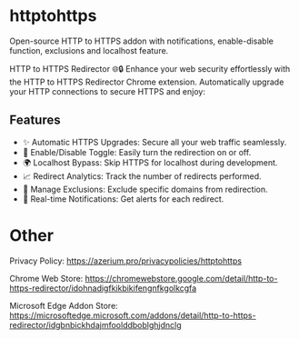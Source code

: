 # httptohttps
Open-source HTTP to HTTPS addon with notifications, enable-disable function, exclusions and localhost feature.

HTTP to HTTPS Redirector 🌐🔒
Enhance your web security effortlessly with the HTTP to HTTPS Redirector Chrome extension. Automatically upgrade your HTTP connections to secure HTTPS and enjoy:

## Features
- ✨ Automatic HTTPS Upgrades: Secure all your web traffic seamlessly.
- 🔄 Enable/Disable Toggle: Easily turn the redirection on or off.
- 🌍 Localhost Bypass: Skip HTTPS for localhost during development.
- 📈 Redirect Analytics: Track the number of redirects performed.
- 🚫 Manage Exclusions: Exclude specific domains from redirection.
- 🔔 Real-time Notifications: Get alerts for each redirect.

# Other
Privacy Policy: 
https://azerium.pro/privacypolicies/httptohttps

Chrome Web Store:
https://chromewebstore.google.com/detail/http-to-https-redirector/idohnadigfkikbikifengnfkgolkcgfa

Microsoft Edge Addon Store: 
https://microsoftedge.microsoft.com/addons/detail/http-to-https-redirector/idgbnbickhdajmfoolddboblghjdnclg
